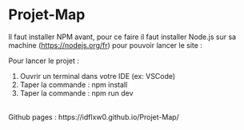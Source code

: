 # Projet-Map
Il faut installer NPM avant, pour ce faire il faut installer Node.js sur sa machine (https://nodejs.org/fr) pour pouvoir lancer le site :

Pour lancer le projet :
1. Ouvrir un terminal dans votre IDE (ex: VSCode)
2. Taper la commande : npm install
3. Taper la commande : npm run dev
<br>
Github pages : https://idflxw0.github.io/Projet-Map/
